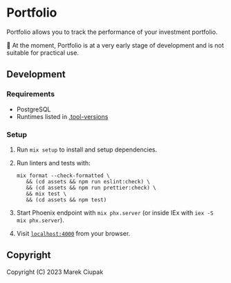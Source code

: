 # Portfolio

Portfolio allows you to track the performance of your investment portfolio.

:construction: At the moment, Portfolio is at a very early stage of development and is not suitable for practical use.

## Development

### Requirements

- PostgreSQL
- Runtimes listed in [.tool-versions](.tool-versions)

### Setup

1. Run `mix setup` to install and setup dependencies.

2. Run linters and tests with:

   ```shell
   mix format --check-formatted \
      && (cd assets && npm run eslint:check) \
      && (cd assets && npm run prettier:check) \
      && mix test \
      && (cd assets && npm test)
   ```

3. Start Phoenix endpoint with `mix phx.server` (or inside IEx with `iex -S mix phx.server`).

4. Visit [`localhost:4000`](http://localhost:4000) from your browser.

## Copyright

Copyright (C) 2023 Marek Ciupak
